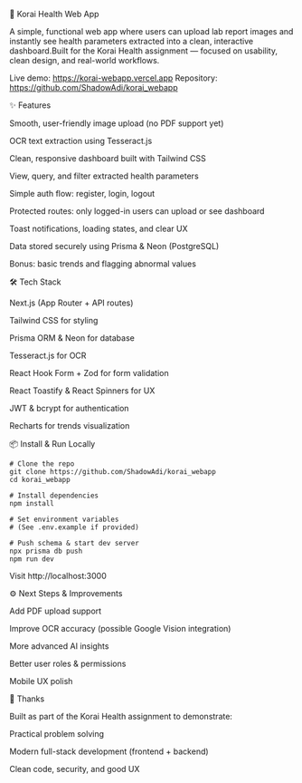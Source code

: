 🧪 Korai Health Web App

A simple, functional web app where users can upload lab report images and instantly see health parameters extracted into a clean, interactive dashboard.Built for the Korai Health assignment — focused on usability, clean design, and real-world workflows.

Live demo: https://korai-webapp.vercel.app
Repository: https://github.com/ShadowAdi/korai_webapp

✨ Features

Smooth, user-friendly image upload (no PDF support yet)

OCR text extraction using Tesseract.js

Clean, responsive dashboard built with Tailwind CSS

View, query, and filter extracted health parameters

Simple auth flow: register, login, logout

Protected routes: only logged-in users can upload or see dashboard

Toast notifications, loading states, and clear UX

Data stored securely using Prisma & Neon (PostgreSQL)

Bonus: basic trends and flagging abnormal values

🛠 Tech Stack

Next.js (App Router + API routes)

Tailwind CSS for styling

Prisma ORM & Neon for database

Tesseract.js for OCR

React Hook Form + Zod for form validation

React Toastify & React Spinners for UX

JWT & bcrypt for authentication

Recharts for trends visualization

📦 Install & Run Locally

```
# Clone the repo
git clone https://github.com/ShadowAdi/korai_webapp
cd korai_webapp

# Install dependencies
npm install

# Set environment variables
# (See .env.example if provided)

# Push schema & start dev server
npx prisma db push
npm run dev
```

Visit http://localhost:3000

⚙️ Next Steps & Improvements

Add PDF upload support

Improve OCR accuracy (possible Google Vision integration)

More advanced AI insights

Better user roles & permissions

Mobile UX polish

🙏 Thanks

Built as part of the Korai Health assignment to demonstrate:

Practical problem solving

Modern full-stack development (frontend + backend)

Clean code, security, and good UX
